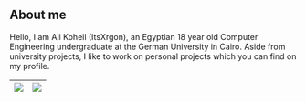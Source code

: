 ## About me
 Hello, I am Ali Koheil (ItsXrgon), an Egyptian 18 year old Computer Engineering undergraduate at the German University in Cairo. Aside from university projects, I like to work on personal projects which you can find on my profile.
 
 
 <!---
## Experience
* 
*
*

## Fields of interest
* 
*
*
-->

| <a href="#"><img src="https://github-readme-stats.vercel.app/api?username=itsxrgon&show_icons=true&theme=radical&hide=prs&hide_border=true"></a> | <a href="#"><img src="https://github-readme-stats.vercel.app/api/top-langs/?username=itsxrgon&size_weight=0.5&count_weight=0.5&langs_count=8&theme=radical&layout=compact&hide_border=true"></a> |
| ----------- | ----------- |
